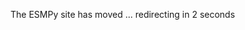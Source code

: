 <html>
   <head>
      <meta http-equiv = "refresh" content = "2; url = https://earthsystemmodeling.org/" />
   </head>
   <body>
      <p>The ESMPy site has moved ... redirecting in 2 seconds</p>
   </body>
</html>
